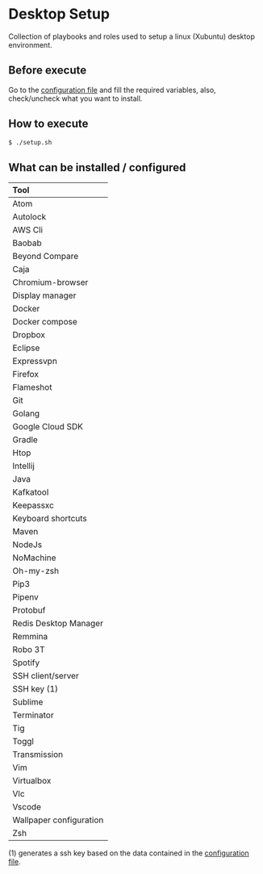 # Desktop Setup

Collection of playbooks and roles used to setup a linux (Xubuntu) desktop environment.

## Before execute

Go to the [configuration file](group_vars/all.yml) and fill the required variables, also, check/uncheck what you want to install.

## How to execute

```bash
$ ./setup.sh
```

## What can be installed / configured

| Tool                    |
| :---                    |
| Atom                    |
| Autolock                |
| AWS Cli                 |
| Baobab                  |
| Beyond Compare          |
| Caja                    |
| Chromium-browser        |
| Display manager         |
| Docker                  |
| Docker compose          |
| Dropbox                 |
| Eclipse                 |
| Expressvpn              |
| Firefox                 |
| Flameshot               |
| Git                     |
| Golang                  |
| Google Cloud SDK        |
| Gradle                  |
| Htop                    |
| Intellij                |
| Java                    |
| Kafkatool               |
| Keepassxc               |
| Keyboard shortcuts      |
| Maven                   |
| NodeJs                  |
| NoMachine               |
| Oh-my-zsh               |
| Pip3                    |
| Pipenv                  |
| Protobuf                |
| Redis Desktop Manager   |
| Remmina                 |
| Robo 3T                 |
| Spotify                 |
| SSH client/server       |
| SSH key (1)             |
| Sublime                 |
| Terminator              |
| Tig                     |
| Toggl                   |
| Transmission            |
| Vim                     |
| Virtualbox              |
| Vlc                     |
| Vscode                  |
| Wallpaper configuration |
| Zsh                     |

(1) generates a ssh key based on the data contained in the [configuration file](group_vars/all.yml).
